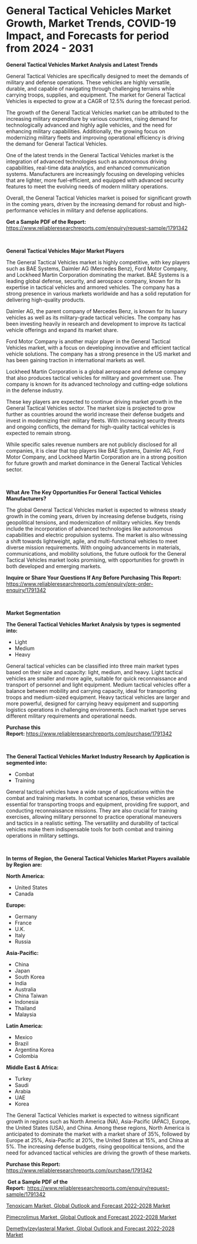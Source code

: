 <p><h1>General Tactical Vehicles Market Growth, Market Trends, COVID-19 Impact, and Forecasts for period from 2024 - 2031</h1></p><p><strong>General Tactical Vehicles Market Analysis and Latest Trends</strong></p>
<p><p>General Tactical Vehicles are specifically designed to meet the demands of military and defense operations. These vehicles are highly versatile, durable, and capable of navigating through challenging terrains while carrying troops, supplies, and equipment. The market for General Tactical Vehicles is expected to grow at a CAGR of 12.5% during the forecast period.</p><p>The growth of the General Tactical Vehicles market can be attributed to the increasing military expenditure by various countries, rising demand for technologically advanced and highly agile vehicles, and the need for enhancing military capabilities. Additionally, the growing focus on modernizing military fleets and improving operational efficiency is driving the demand for General Tactical Vehicles.</p><p>One of the latest trends in the General Tactical Vehicles market is the integration of advanced technologies such as autonomous driving capabilities, real-time data analytics, and enhanced communication systems. Manufacturers are increasingly focusing on developing vehicles that are lighter, more fuel-efficient, and equipped with advanced security features to meet the evolving needs of modern military operations.</p><p>Overall, the General Tactical Vehicles market is poised for significant growth in the coming years, driven by the increasing demand for robust and high-performance vehicles in military and defense applications.</p></p>
<p><strong>Get a Sample PDF of the Report:&nbsp;</strong> <a href="https://www.reliableresearchreports.com/enquiry/request-sample/1791342">https://www.reliableresearchreports.com/enquiry/request-sample/1791342</a></p>
<p>&nbsp;</p>
<p><strong>General Tactical Vehicles Major Market Players</strong></p>
<p><p>The General Tactical Vehicles market is highly competitive, with key players such as BAE Systems, Daimler AG (Mercedes Benz), Ford Motor Company, and Lockheed Martin Corporation dominating the market. BAE Systems is a leading global defense, security, and aerospace company, known for its expertise in tactical vehicles and armored vehicles. The company has a strong presence in various markets worldwide and has a solid reputation for delivering high-quality products.</p><p>Daimler AG, the parent company of Mercedes Benz, is known for its luxury vehicles as well as its military-grade tactical vehicles. The company has been investing heavily in research and development to improve its tactical vehicle offerings and expand its market share.</p><p>Ford Motor Company is another major player in the General Tactical Vehicles market, with a focus on developing innovative and efficient tactical vehicle solutions. The company has a strong presence in the US market and has been gaining traction in international markets as well.</p><p>Lockheed Martin Corporation is a global aerospace and defense company that also produces tactical vehicles for military and government use. The company is known for its advanced technology and cutting-edge solutions in the defense industry.</p><p>These key players are expected to continue driving market growth in the General Tactical Vehicles sector. The market size is projected to grow further as countries around the world increase their defense budgets and invest in modernizing their military fleets. With increasing security threats and ongoing conflicts, the demand for high-quality tactical vehicles is expected to remain strong.</p><p>While specific sales revenue numbers are not publicly disclosed for all companies, it is clear that top players like BAE Systems, Daimler AG, Ford Motor Company, and Lockheed Martin Corporation are in a strong position for future growth and market dominance in the General Tactical Vehicles sector.</p></p>
<p>&nbsp;</p>
<p><strong>What Are The Key Opportunities For General Tactical Vehicles Manufacturers?</strong></p>
<p><p>The global General Tactical Vehicles market is expected to witness steady growth in the coming years, driven by increasing defense budgets, rising geopolitical tensions, and modernization of military vehicles. Key trends include the incorporation of advanced technologies like autonomous capabilities and electric propulsion systems. The market is also witnessing a shift towards lightweight, agile, and multi-functional vehicles to meet diverse mission requirements. With ongoing advancements in materials, communications, and mobility solutions, the future outlook for the General Tactical Vehicles market looks promising, with opportunities for growth in both developed and emerging markets.</p></p>
<p><strong>Inquire or Share Your Questions If Any Before Purchasing This Report:</strong> <a href="https://www.reliableresearchreports.com/enquiry/pre-order-enquiry/1791342">https://www.reliableresearchreports.com/enquiry/pre-order-enquiry/1791342</a></p>
<p>&nbsp;</p>
<p><strong>Market Segmentation</strong></p>
<p><strong>The General Tactical Vehicles Market Analysis by types is segmented into:</strong></p>
<p><ul><li>Light</li><li>Medium</li><li>Heavy</li></ul></p>
<p><p>General tactical vehicles can be classified into three main market types based on their size and capacity: light, medium, and heavy. Light tactical vehicles are smaller and more agile, suitable for quick reconnaissance and transport of personnel and light equipment. Medium tactical vehicles offer a balance between mobility and carrying capacity, ideal for transporting troops and medium-sized equipment. Heavy tactical vehicles are larger and more powerful, designed for carrying heavy equipment and supporting logistics operations in challenging environments. Each market type serves different military requirements and operational needs.</p></p>
<p><strong>Purchase this Report:&nbsp;</strong><a href="https://www.reliableresearchreports.com/purchase/1791342">https://www.reliableresearchreports.com/purchase/1791342</a></p>
<p>&nbsp;</p>
<p><strong>The General Tactical Vehicles Market Industry Research by Application is segmented into:</strong></p>
<p><ul><li>Combat</li><li>Training</li></ul></p>
<p><p>General tactical vehicles have a wide range of applications within the combat and training markets. In combat scenarios, these vehicles are essential for transporting troops and equipment, providing fire support, and conducting reconnaissance missions. They are also crucial for training exercises, allowing military personnel to practice operational maneuvers and tactics in a realistic setting. The versatility and durability of tactical vehicles make them indispensable tools for both combat and training operations in military settings.</p></p>
<p>&nbsp;</p>
<p><strong>In terms of Region, the General Tactical Vehicles Market Players available by Region are:</strong></p>
<p>
    <p> <strong> North America: </strong>
        <ul>
            <li>United States</li>
            <li>Canada</li>
        </ul>
        </p> 
    <p> <strong> Europe: </strong>
        <ul>
            <li>Germany</li>
            <li>France</li>
            <li>U.K.</li>
            <li>Italy</li>
            <li>Russia</li>
        </ul>
        </p> 
    <p> <strong> Asia-Pacific: </strong>
        <ul>
            <li>China</li>
            <li>Japan</li>
            <li>South Korea</li>
            <li>India</li>
            <li>Australia</li>
            <li>China Taiwan</li>
            <li>Indonesia</li>
            <li>Thailand</li>
            <li>Malaysia</li>
        </ul>
        </p> 
    <p> <strong> Latin America: </strong>
        <ul>
            <li>Mexico</li>
            <li>Brazil</li>
            <li>Argentina Korea</li>
            <li>Colombia</li>
        </ul>
        </p> 
    <p> <strong> Middle East & Africa: </strong>
        <ul>
            <li>Turkey</li>
            <li>Saudi</li>
            <li>Arabia</li>
            <li>UAE</li>
            <li>Korea</li>
        </ul>
    </p>
    </p>
<p><p>The General Tactical Vehicles market is expected to witness significant growth in regions such as North America (NA), Asia-Pacific (APAC), Europe, the United States (USA), and China. Among these regions, North America is anticipated to dominate the market with a market share of 35%, followed by Europe at 25%, Asia-Pacific at 20%, the United States at 15%, and China at 5%. The increasing defense budgets, rising geopolitical tensions, and the need for advanced tactical vehicles are driving the growth of these markets.</p></p>
<p><strong>Purchase this Report: </strong><a href="https://www.reliableresearchreports.com/purchase/1791342">https://www.reliableresearchreports.com/purchase/1791342</a></p>
<p>&nbsp;<strong>Get a Sample PDF of the Report:&nbsp;&nbsp;</strong><a href="https://www.reliableresearchreports.com/enquiry/request-sample/1791342">https://www.reliableresearchreports.com/enquiry/request-sample/1791342</a></p>
<p><strong></strong></p>
<p><p><a href="https://view.publitas.com/reportprime-1/tenoxicam-market-global-outlook-and-forecast-2022-2028-market-size-2023-2030-global-industrial-analysis-key-geographical-regions-market-share-top-key-players-product-types-and-forecast-research-report/">Tenoxicam Market, Global Outlook and Forecast 2022-2028 Market</a></p><p><a href="https://view.publitas.com/reportprime-1/pimecrolimus-market-global-outlook-and-forecast-2022-2028-market-size-and-examines-its-market-scope-with-a-primary-focus-on-growth-opportunities-and-forecasted-trends-spanning-from-2023-to-2030/">Pimecrolimus Market, Global Outlook and Forecast 2022-2028 Market</a></p><p><a href="https://view.publitas.com/reportprime-1/demethylzeylasteral-market-global-outlook-and-forecast-2022-2028-market-challenges-opportunities-and-growth-drivers-and-major-market-players-forecasted-for-period-from-2023-2030/">Demethylzeylasteral Market, Global Outlook and Forecast 2022-2028 Market</a></p></p>